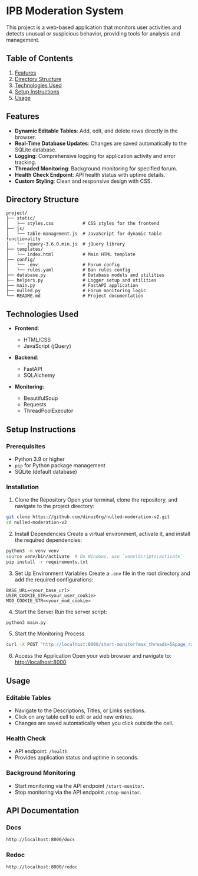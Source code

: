 # IPB Moderation System

This project is a web-based application that monitors user activities and detects unusual or suspicious behavior, providing tools for analysis and management.

## Table of Contents

1. [Features](#features)
2. [Directory Structure](#directory-structure)
3. [Technologies Used](#technologies-used)
4. [Setup Instructions](#setup-instructions)
5. [Usage](#usage)

## Features

- **Dynamic Editable Tables**: Add, edit, and delete rows directly in the browser.
- **Real-Time Database Updates**: Changes are saved automatically to the SQLite database.
- **Logging**: Comprehensive logging for application activity and error tracking.
- **Threaded Monitoring**: Background monitoring for specified forum.
- **Health Check Endpoint**: API health status with uptime details.
- **Custom Styling**: Clean and responsive design with CSS.

## Directory Structure

```
project/
├── static/
│   ├── styles.css           # CSS styles for the frontend
├── js/
│   └── table-management.js  # JavaScript for dynamic table functionality
│   └── jquery-3.6.0.min.js  # jQuery library
├── templates/
│   └── index.html           # Main HTML template
├── config/
│   └── .env                 # Forum config
│   └── rules.yaml           # Ban rules config
├── database.py              # Database models and utilities
├── helpers.py               # Logger setup and utilities
├── main.py                  # FastAPI application
├── nulled.py                # Forum monitoring logic
└── README.md                # Project documentation
```

## Technologies Used

- **Frontend**:
  - HTML/CSS
  - JavaScript (jQuery)

- **Backend**:
  - FastAPI
  - SQLAlchemy

- **Monitoring**:
  - BeautifulSoup
  - Requests
  - ThreadPoolExecutor

## Setup Instructions

### Prerequisites
- Python 3.9 or higher
- `pip` for Python package management
- SQLite (default database)

### Installation

1. Clone the Repository
Open your terminal, clone the repository, and navigate to the project directory:
```bash
git clone https://github.com/dinoz0rg/nulled-moderation-v2.git
cd nulled-moderation-v2
```

2. Install Dependencies
Create a virtual environment, activate it, and install the required dependencies:
```bash
python3 -m venv venv
source venv/bin/activate  # On Windows, use `venv\Scripts\activate`
pip install -r requirements.txt
```

3. Set Up Environment Variables
Create a `.env` file in the root directory and add the required configurations:
```env
BASE_URL=<your_base_url>
USER_COOKIE_STR=<your_user_cookie>
MOD_COOKIE_STR=<your_mod_cookie>
```

4. Start the Server
Run the server script:
```bash
python3 main.py
```

5. Start the Monitoring Process
```bash
curl -X POST "http://localhost:8000/start-monitor?max_threads=5&page_range=3&cycle_delay=120"
```

6. Access the Application
Open your web browser and navigate to:
[http://localhost:8000](http://localhost:8000)


## Usage

### Editable Tables
- Navigate to the Descriptions, Titles, or Links sections.
- Click on any table cell to edit or add new entries.
- Changes are saved automatically when you click outside the cell.

### Health Check
- API endpoint: `/health`
- Provides application status and uptime in seconds.

### Background Monitoring
- Start monitoring via the API endpoint `/start-monitor`.
- Stop monitoring via the API endpoint `/stop-monitor`.


## API Documentation


### Docs
```bash
http://localhost:8000/docs
```

### Redoc
```bash
http://localhost:8000/redoc
```
